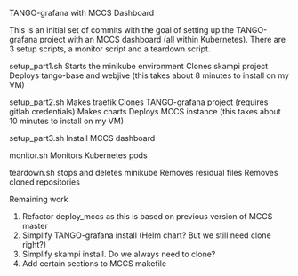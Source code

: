 TANGO-grafana with MCCS Dashboard

This is an initial set of commits with the goal of setting up the TANGO-grafana project with an MCCS dashboard (all within Kubernetes). There are 3 setup scripts, a monitor script and a teardown script.

setup_part1.sh
Starts the minikube environment
Clones skampi project
Deploys tango-base and webjive (this takes about 8 minutes to install on my VM)

setup_part2.sh
Makes traefik
Clones TANGO-grafana project (requires gitlab credentials)
Makes charts
Deploys MCCS instance (this takes about 10 minutes to install on my VM)

setup_part3.sh
Install MCCS dashboard

monitor.sh
Monitors Kubernetes pods

teardown.sh
stops and deletes minikube
Removes residual files
Removes cloned repositories

Remaining work
1. Refactor deploy_mccs as this is based on previous version of MCCS master
2. Simplify TANGO-grafana install (Helm chart? But we still need clone right?)
3. Simplify skampi install. Do we always need to clone?
4. Add certain sections to MCCS makefile

